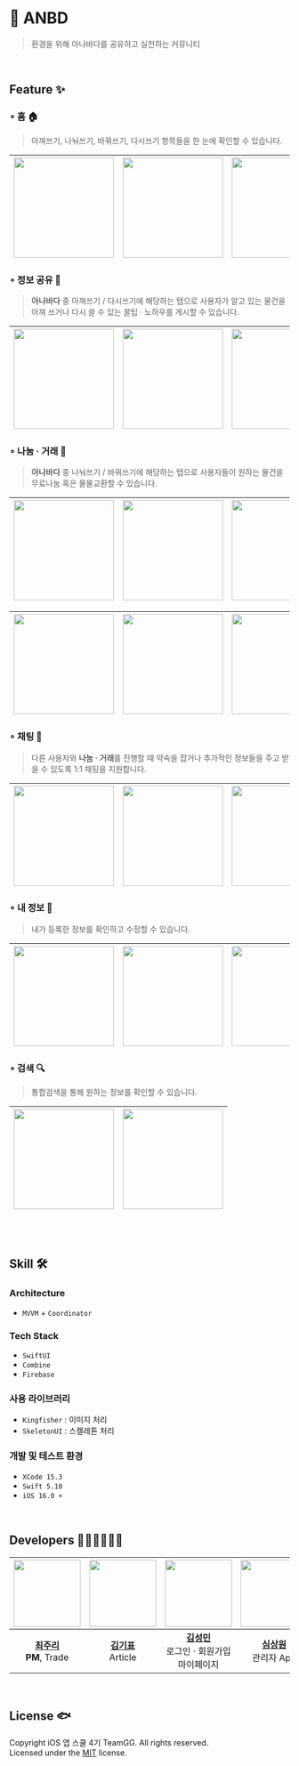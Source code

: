 # 🐳 ANBD
> 환경을 위해 아나바다를 공유하고 실천하는 커뮤니티
<br>

## Feature ✨
### ∘ 홈 🏠
> 아껴쓰기, 나눠쓰기, 바꿔쓰기, 다시쓰기 항목들을 한 눈에 확인할 수 있습니다.

| <img src="https://github.com/choijungp/ANBD/assets/37467592/d7e99fd1-5338-4c18-b4b8-688d43701ebb" width="180"> | <img src="https://github.com/choijungp/ANBD/assets/37467592/b4ad0fa6-ff47-4de5-afe2-f18b183b0e5b" width="180"> | <img src="https://github.com/choijungp/ANBD/assets/37467592/852d954c-1237-40cb-9005-4490c720d7ae" width="180"> |
|--|--|--|


### ∘ 정보 공유 🌱
> **아나바다** 중 아껴쓰기 / 다시쓰기에 해당하는 탭으로 사용자가 알고 있는 물건을 아껴 쓰거나 다시 쓸 수 있는 꿀팁 · 노하우를 게시할 수 있습니다.

| <img src="https://github.com/choijungp/ANBD/assets/37467592/8dbd6839-5a25-4711-a16a-242c90c07539" width="180"> | <img src="https://github.com/choijungp/ANBD/assets/37467592/ea5da4ff-58b4-47ee-841a-6ed2458674d0" width="180"> | <img src="https://github.com/choijungp/ANBD/assets/37467592/6702b867-eb31-4734-9ae3-b1dc4021030e" width="180"> | <img src="https://github.com/choijungp/ANBD/assets/37467592/ec286760-2ad7-4400-bd8c-1521cdee6501" width="180"> |
|--|--|--|--|





### ∘ 나눔 · 거래 🤝
> **아나바다** 중 나눠쓰기 / 바꿔쓰기에 해당하는 탭으로 사용자들이 원하는 물건을 무료나눔 혹은 물물교환할 수 있습니다.

| <img src="https://github.com/choijungp/ANBD/assets/37467592/ab21134d-ca43-4af0-917f-ca29fabd7a2a" width="180"> | <img src="https://github.com/choijungp/ANBD/assets/37467592/d53edd83-5c54-4946-95ed-94774949dc8a" width="180"> | <img src="https://github.com/choijungp/ANBD/assets/37467592/254682b8-66c3-45b7-bd88-49149a12273d" width="180"> | <img src="https://github.com/choijungp/ANBD/assets/37467592/335313d5-88de-4e82-9d56-3bd2f09363c5" width="180"> | 
|--|--|--|--|

| <img src="https://github.com/choijungp/ANBD/assets/37467592/88bd48fd-d642-4cd7-87e9-dc20a18f9efa" width="180"> | <img src="https://github.com/choijungp/ANBD/assets/37467592/477da045-9278-4237-adad-20b30e09dd67" width="180"> | <img src="https://github.com/choijungp/ANBD/assets/37467592/7ce44a12-82b3-405a-86e4-09ab235c9ba2" width="180"> | 
|--|--|--|




### ∘ 채팅 💬
> 다른 사용자와 **나눔 · 거래**를 진행할 때 약속을 잡거나 추가적인 정보들을 주고 받을 수 있도록 1:1 채팅을 지원합니다.

| <img src="https://github.com/choijungp/ANBD/assets/37467592/b285e183-6585-405a-9397-ac16adc367c3" width="180"> | <img src="https://github.com/choijungp/ANBD/assets/37467592/cc801f9f-f89e-4ba2-b49b-d336855e03f1" width="180"> | <img src="https://github.com/choijungp/ANBD/assets/37467592/fd7bb4e7-3c1e-4fbe-ac2c-217af274aa57" width="180"> |
|--|--|--|


### ∘ 내 정보 👤
> 내가 등록한 정보를 확인하고 수정할 수 있습니다.

| <img src="https://github.com/choijungp/ANBD/assets/37467592/3213a7e2-01e7-485e-8f7c-41b30f643d77" width="180"> | <img src="https://github.com/choijungp/ANBD/assets/37467592/6057ed7b-103d-4c07-a601-efa27dfb2ca3" width="180"> | <img src="https://github.com/choijungp/ANBD/assets/37467592/2bc3bf4e-0a32-4327-a480-9120515a4876" width="180"> | <img src="https://github.com/choijungp/ANBD/assets/37467592/ad252d61-b33c-4d98-8027-3d8bb5e11873" width="180"> | <img src="https://github.com/choijungp/ANBD/assets/37467592/8964a9c5-fd95-4eaa-8dcc-308a04cdcd5e" width="180"> | <img src="https://github.com/choijungp/ANBD/assets/37467592/36f674a2-05e8-4cd3-9511-784b986623cf" width="180"> |
|--|--|--|--|--|--|


### ∘ 검색 🔍
> 통합검색을 통해 원하는 정보를 확인할 수 있습니다. 

| <img src="https://github.com/choijungp/ANBD/assets/37467592/5955e4f8-f0d8-4630-bd45-7dab27a609a0" width="180"> | <img src="https://github.com/choijungp/ANBD/assets/37467592/24b4686d-e42d-4dd0-9779-512b117be931" width="180"> |
|--|--|

<br>
<br>

## Skill 🛠️
### Architecture
* `MVVM` + `Coordinator`

### Tech Stack
* `SwiftUI`
* `Combine`
* `Firebase`

### 사용 라이브러리
* `Kingfisher` : 이미지 처리
* `SkeletonUI` : 스켈레톤 처리

### 개발 및 테스트 환경
* `XCode 15.3`
* `Swift 5.10`
* `iOS 16.0 +`


<br>

## Developers 👨🏻‍💻👩🏻‍💻

| <img src="https://avatars.githubusercontent.com/u/80569323?v=4" width="120"> | <img src="https://avatars.githubusercontent.com/u/103730885?v=4" width="120"> | <img src="https://avatars.githubusercontent.com/u/72730841?v=4" width="120"> | <img src="https://avatars.githubusercontent.com/u/100953349?v=4" width="120"> | <img src="https://avatars.githubusercontent.com/u/49361214?v=4" width="120"> | <img src="https://avatars.githubusercontent.com/u/90377826?v=4" width="120"> | <img src="https://avatars.githubusercontent.com/u/37467592?v=4" width="120"> |
|:--:|:--:|:--:|:--:|:--:|:--:|:--:|
|[**최주리**](https://github.com/juri123123) <br> **PM**, Trade |[**김기표**](https://github.com/rlvy0513) <br> Article|[**김성민**](https://github.com/marukim365) <br> 로그인 · 회원가입 <br> 마이페이지|[**심상원**](https://github.com/Upcircle2) <br> 관리자 App|[**유지호**](https://github.com/jihoooo97) <br> 모델|[**정운관**](https://github.com/UnGwan) <br> 모델, Chat|[**최정인**](https://github.com/choijungp) <br> Home, Chat|


<br>

## License 🐟 
Copyright iOS 앱 스쿨 4기 TeamGG. All rights reserved.     
Licensed under the [MIT](LICENSE) license.    
